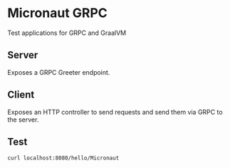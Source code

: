 # Micronaut GRPC

Test applications for GRPC and GraalVM

## Server

Exposes a GRPC Greeter endpoint.


## Client

Exposes an HTTP controller to send requests and send them via GRPC to the server.


## Test

```
curl localhost:8080/hello/Micronaut
```
